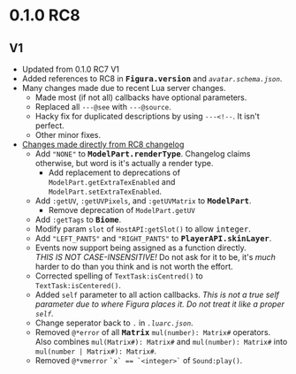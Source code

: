 # 0.1.0 RC8 #

V1
--------------------------------------------------
* Updated from 0.1.0 RC7 V1
* Added references to RC8 in <kbd>**Figura.version**</kbd> and *`avatar.schema.json`*.
* Many changes made due to recent Lua server changes.
  * Made most (if not all) callbacks have optional parameters.
  * Replaced all `---@see` with `---@source`.
  * Hacky fix for duplicated descriptions by using `---<!--`. It isn't perfect.
  * Other minor fixes.
* [Changes made directly from RC8 changelog](
    https://discord.com/channels/805969743466332191/959863825581101116/1023469167711629362
  )
  * Add `"NONE"` to <kbd>**ModelPart.renderType**</kbd>.
    Changelog claims otherwise, but word is it's actually a render type.
    * Add replacement to deprecations of `ModelPart.getExtraTexEnabled` and
      `ModelPart.setExtraTexEnabled`.
  * Add `:getUV`, `:getUVPixels`, and `:getUVMatrix` to <kbd>**ModelPart**</kbd>.
    * Remove deprecation of `ModelPart.getUV`
  * Add `:getTags` to <kbd>**Biome**</kbd>.
  * Modify param `slot` of `HostAPI:getSlot()` to allow <kbd>integer</kbd>.
  * Add `"LEFT_PANTS"` and `"RIGHT_PANTS"` to <kbd>**PlayerAPI.skinLayer**</kbd>.
  * Events now support being assigned as a function directly.  
    *THIS IS NOT CASE-INSENSITIVE!* Do not ask for it to be, it's *much* harder to do than you
    think and is not worth the effort.
  * Corrected spelling of `TextTask:isCentred()` to `TextTask:isCentered()`.
  * Added `self` parameter to all action callbacks. *This is not a true self parameter due to where
    Figura places it. Do not treat it like a proper `self`.*
  * Change seperator back to `.` in *`.luarc.json`*.
  * Removed `@*error` of all <kbd>**Matrix**</kbd> `mul(number): Matrix#` operators.  
    Also combines `mul(Matrix#): Matrix#` and `mul(number): Matrix#` into
    `mul(number | Matrix#): Matrix#`.
  * Removed `@*vmerror` `` `x` == `<integer>` `` of `Sound:play()`.
